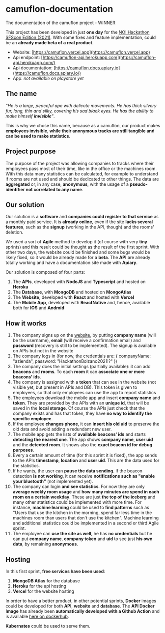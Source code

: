 # camuflon-documentation
The documentation of the camuflon project - WINNER

This project has been developed in just **one day** for the [NOI Hackathon SFScon Edition (2021)](https://hackathon.bz.it). 
With some fixes and feature implementation, could be an **already made beta of a real product**.

- Website: [https://camuflon.vercel.app](https://camuflon.vercel.app)
- Api endpoint: [https://camuflon-api.herokuapp.com](https://camuflon-api.herokuapp.com/)
- Api documentation: [https://camuflon.docs.apiary.io](https://camuflon.docs.apiary.io/)
- App: *not available on playstore yet*

## The name

*"He is a large, peaceful ape with delicate movements. He has thick silvery fur, long, thin and silky, covering his sad black eyes. He has the ability to make himself __invisible__"*.

This is why we chose this name, because as a camuflon, our product makes **employees invisible, while their anonymous tracks are still tangible and can be used to make statistics**.

## Project purpose

The purpose of the project was allowing companies to tracks where their employees pass most of their time, like in the office or the machines room. 
With this data many statistics can be calculated, for example to understand if rooms are not used and should be dedicated to other things.
The data are **aggregated** or, in any case, **anonymous**, with the usage of a **pseudo-identifier not correlated to any name**.

## Our solution

Our solution is a **software** and **companies could register to that service** as a monthly paid service. 
It is **already online**, even if the site **lacks several features**, such as the **signup** (working in the API, though) and the rooms' deletion.

We used a sort of **Agile** method to develop it (of course with very **tiny** sprints) and this result could be thought as the result of the first sprint. 
With other two days, the website could be finished and some bugs would be likely fixed, so it would be already made for a **beta**. 
The **API** are already totally working and have a documentation site made with **Apiary**.

Our solution is composed of four parts:
1. The **APIs**, developed with **NodeJS** and **Typescript** and hosted on **Heroku**
2. The **Database**, with **MongoDB** and hosted on **MongoAtlas**
3. The **Website**, developed with **React** and hosted with **Vercel**
4. The **Mobile App**, developed with **ReactNative** and, hence, available both for **IOS** and **Android**

## How it works

1. The company signs up on the [website](https://camuflon.vercel.app), by putting **company name** (will be the username), **email** (will receive a confirmation email) and **password** (recovery is still to be implemented). The signup is available on APIs but not in the website
2. The company logs in (for now, the credentials are: { companyName: "azienda", password: "HackathonBolzano2021!?" })
3. The company does the initial settings (partially available): it can add **beacons** and **rooms**. To each **room** it can **associate one or more beacons' ids**.
4. The company is assigned with a **token** that can see in the website (not visible yet, but present in APIs and DB). This token is given to employees, so that only employees can use the app to report statistics
5. The employees download the mobile app and insert **company name** and **token**. They are provided by the APIs with an **unique id**, that will be saved in the **local storage**. Of course the APIs just check that the company exists and has that token, they have **no way to identify the specific employee**.
6. If the employee **changes phone**, it can **insert his old uid** to preserve the old data and avoid adding a redundant new user.
7. The mobile app gets the lists of **available beacons' ids** and starts **detecting the nearest one**. The app shows **company name**, **user uid** and the **detected room**. It shows also the **exact beacon id for debug purposes**.
8. Every a certain amount of time (for this sprint it is fixed), the app sends to the APIs **timestamp**, **location** and **user uid**. This are the data used for the statistics.
9. If he wants, the user can **pause the data sending**. If the beacon detection **is not working**, it can receive **notifications such as "enable your bluetooth"** (not implemented yet).
10. The company can login **and see statistics**. For now they are only **average weekly room usage** and **how many minutes are spend in each room on a certain weekday**. These are just **the top of the iceberg** and many other statistics could be implemented with more time. For instance, **machine learning** could be used to **find patterns** such as "Users that use the kitchen in the morning, spend far less time in the machines room than users that don't use the kitchen". Machine learning and additional statistics could be implemented in a second or third Agile sprint.
11. The employee can **use the site as well**, he has **no credentials** but he can put **company name**, **company token** and **uid** to see just **his own data**, by remaining **anonymous**.

## Hosting

In this first sprint, **free services have been used**:
1. **MongoDB Atlas** for the database
2. **Heroku** for the api hosting
3. **Vercel** for the website hosting

In order to have a better product, in other potential sprints, **Docker** images could be developed for both **API**, **website** and **database**. The **API Docker Image** has already been **automatically developed with a Github Action** and is available [here on dockerhub](https://hub.docker.com/repository/docker/euberdeveloper/camuflon-api).

**Kubernates** could be used to serve them.
